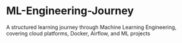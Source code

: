 # ML-Engineering-Journey
A structured learning journey through Machine Learning Engineering, covering cloud platforms, Docker, Airflow, and ML projects
